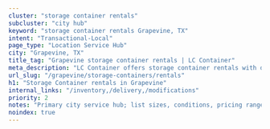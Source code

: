 ```yaml
---
cluster: "storage container rentals"
subcluster: "city hub"
keyword: "storage container rentals Grapevine, TX"
intent: "Transactional-Local"
page_type: "Location Service Hub"
city: "Grapevine, TX"
title_tag: "Grapevine storage container rentals | LC Container"
meta_description: "LC Container offers storage container rentals with delivery in Grapevine, TX. Local. Fast quotes. Since 2003."
url_slug: "/grapevine/storage-containers/rentals"
h1: "Storage Container rentals in Grapevine"
internal_links: "/inventory,/delivery,/modifications"
priority: 2
notes: "Primary city service hub; list sizes, conditions, pricing ranges, photos, testimonials."
noindex: true
---
```


<!-- TODO: Add unique city/inventory copy, images, and internal links here. -->
